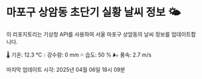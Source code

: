 
# 마포구 상암동 초단기 실황 날씨 정보 🌤️

이 리포지토리는 기상청 API를 사용하여 서울 마포구 상암동의 날씨 정보를 업데이트합니다. 

🌡️ 기온: 12.3 ℃
💧 강수량: 0 mm
💦 습도: 50 %
🌬️ 풍속: 2.7 m/s

마지막 업데이트 시각: 2025년 04월 06일 18시 09분    
